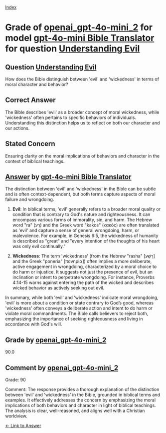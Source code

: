 
[Index](../../../../index.md)
# Grade of [openai_gpt-4o-mini_2](../../../grading_models/openai_gpt-4o-mini_2.md) for model [gpt-4o-mini Bible Translator](../../../answering_models/gpt-4o-mini_Bible_Translator.md) for question [Understanding Evil](../../../questions/Understanding_Evil.md)

## Question [Understanding Evil](../../../questions/Understanding_Evil.md)
How does the Bible distinguish between 'evil' and 'wickedness' in terms of moral character and behavior?

## Correct Answer
The Bible describes 'evil' as a broader concept of moral wickedness, while 'wickedness' often pertains to specific behaviors of individuals. Understanding this distinction helps us to reflect on both our character and our actions.

## Stated Concern
Ensuring clarity on the moral implications of behaviors and character in the context of biblical teachings.

## [Answer](../Understanding_Evil.md) by [gpt-4o-mini Bible Translator](../../../answering_models/gpt-4o-mini_Bible_Translator.md)
The distinction between 'evil' and 'wickedness' in the Bible can be subtle and is often context-dependent, but both terms capture aspects of moral failure and wrongdoing.

1. **Evil**: In biblical terms, 'evil' generally refers to a broader moral quality or condition that is contrary to God's nature and righteousness. It can encompass various forms of immorality, sin, and harm. The Hebrew word "ra" (רַע) and the Greek word "kakos" (κακός) are often translated as 'evil' and capture a sense of general wrongdoing, harm, or malevolence. For example, in Genesis 6:5, the wickedness of humanity is described as "great" and "every intention of the thoughts of his heart was only evil continually."

2. **Wickedness**: The term 'wickedness' (from the Hebrew "rasha" [רָשָׁע] and the Greek "poneria" [πονηρία]) often implies a more deliberate, active engagement in wrongdoing, characterized by a moral choice to do harm or injustice. It suggests not just the presence of evil, but an inclination or intent to perpetrate wrongdoing. For instance, Proverbs 4:14-15 warns against entering the path of the wicked and describes wicked behavior as actively seeking out evil.

In summary, while both 'evil' and 'wickedness' indicate moral wrongdoing, 'evil' is more about a condition or state contrary to God’s good, whereas 'wickedness' often conveys a deliberate action and intent to do harm or violate moral commandments. The Bible calls believers to reject both, emphasizing the importance of seeking righteousness and living in accordance with God's will.

## Grade by [openai_gpt-4o-mini_2](../../../grading_models/openai_gpt-4o-mini_2.md)
90.0

## Comment by [openai_gpt-4o-mini_2](../../../grading_models/openai_gpt-4o-mini_2.md)
Grade: 90

Comment: The response provides a thorough explanation of the distinction between 'evil' and 'wickedness' in the Bible, grounded in biblical terms and examples. It effectively addresses the concern by emphasizing the moral implications of both behaviors and character in light of biblical teachings. The analysis is clear, well-reasoned, and aligns well with a Christian worldview.

[&lt;- Link to Answer](../Understanding_Evil.md)

